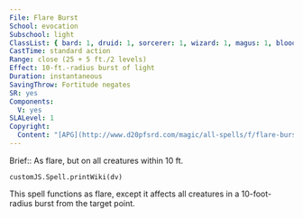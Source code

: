 ```yaml
---
File: Flare Burst
School: evocation
Subschool: light
ClassList: { bard: 1, druid: 1, sorcerer: 1, wizard: 1, magus: 1, bloodrager: 1, psychic: 1 }
CastTime: standard action
Range: close (25 + 5 ft./2 levels)
Effect: 10-ft.-radius burst of light
Duration: instantaneous
SavingThrow: Fortitude negates
SR: yes
Components:
  V: yes
SLALevel: 1
Copyright:
  Content: "[APG](http://www.d20pfsrd.com/magic/all-spells/f/flare-burst)"
---
```

Brief:: As flare, but on all creatures within 10 ft.

```dataviewjs
customJS.Spell.printWiki(dv)
```

This spell functions as flare, except it affects all creatures in a 10-foot-radius burst from the target point.
